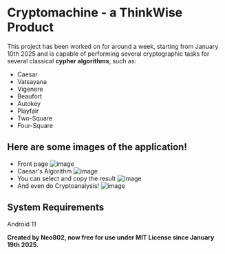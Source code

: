 # Cryptomachine - a ThinkWise Product
This project has been worked on for around a week, starting from January 10th 2025 and is capable of performing several cryptographic tasks for several classical **cypher algorithms**, such as:
- Caesar 
- Vatsayana
- Vigenere
- Beaufort
- Autokey
- Playfair
- Two-Square
- Four-Square

## Here are some images of the application!
- Front page ![image](https://github.com/user-attachments/assets/fac0f345-7135-48bd-a657-8a4c6dcf467b)
- Caesar's Algorithm ![image](https://github.com/user-attachments/assets/29e0c371-fb4c-4cc7-8578-b58e8832d231)
- You can select and copy the result ![image](https://github.com/user-attachments/assets/b77e7d44-41b9-4f7a-8f5c-65dad01370be)
- And even do Cryptoanalysis! ![image](https://github.com/user-attachments/assets/7843a885-7ba8-4112-979d-e8e16ad9076a)

## System Requirements
Android 11

**Created by Neo802, now free for use under MIT License since January 19th 2025.**
